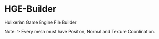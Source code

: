 HGE-Builder
===========

Hulixerian Game Engine File Builder

Note:
1- Every mesh must have Position, Normal and Texture Coordination.